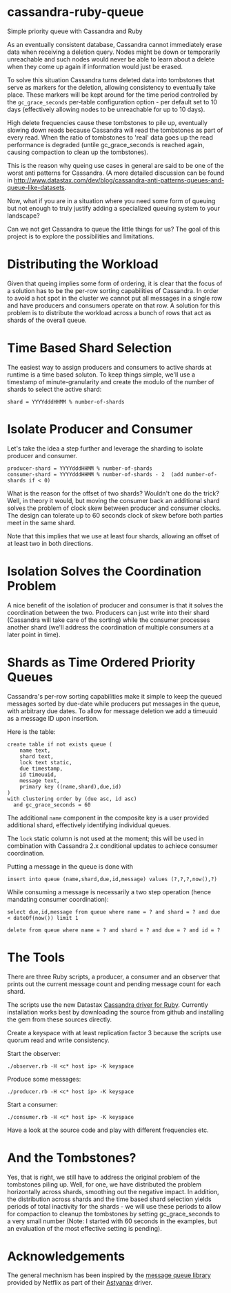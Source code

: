 cassandra-ruby-queue
====================

Simple priority queue with Cassandra and Ruby

As an eventually consistent database, Cassandra cannot immediately erase
data when receiving a deletion query. Nodes might be down or temporarily
unreachable and such nodes would never be able to learn about a delete
when they come up again if information would just be erased.

To solve this situation Cassandra turns deleted data into tombstones that
serve as markers for the deletion, allowing consistency to eventually
take place. These markers will be kept around for the time period
controlled by the `gc_grace_seconds` per-table configuration option - 
per default set to 10 days (effectively allowing nodes to be 
unreachable for up to 10 days).

High delete frequencies cause these tombstones to pile up, eventually
slowing down reads because Cassandra will read the tombstones as part
of every read. When the ratio of tombstones to 'real' data goes up the
read performance is degraded (untile gc_grace_seconds is reached again,
causing compaction to clean up the tombstones).

This is the reason why queing use cases in general are said to be one of
the worst anti patterns for Cassandra. (A more detailed discussion
can be found in http://www.datastax.com/dev/blog/cassandra-anti-patterns-queues-and-queue-like-datasets.

Now, what if you are in a situation where you need some form of queuing
but not enough to truly justify adding a specialized queuing system to your
landscape?

Can we not get Cassandra to queue the little things for us? The goal of
this project is to explore the possibilities and limitations.

# Distributing the Workload

Given that queing implies some form of ordering, it is clear that the
focus of a solution has to be the per-row sorting capabilities of
Cassandra. In order to avoid a hot spot in the cluster we cannot
put all messages in a single row and have producers and consumers
operate on that row. A solution for this problem is to distribute
the workload across a bunch of rows that act as shards of the
overall queue.

# Time Based Shard Selection

The easiest way to assign producers and consumers to active shards
at runtime is a time based soluton. To keep things simple, we'll
use a timestamp of minute-granularity and create the modulo of
the number of shards to select the active shard:

    shard = YYYYdddHHMM % number-of-shards

# Isolate Producer and Consumer

Let's take the idea a step further and leverage the sharding to
isolate producer and consumer.

    producer-shard = YYYYdddHHMM % number-of-shards
    consumer-shard = YYYYdddHHMM % number-of-shards - 2  (add number-of-shards if < 0)

What is the reason for the offset of two shards? Wouldn't one do the trick?
Well, in theory it would, but moving the consumer back an additional shard
solves the problem of clock skew between producer and consumer clocks. The
design can tolerate up to 60 seconds clock of skew before both parties meet
in the same shard.

Note that this implies that we use at least four shards, allowing an offset
of at least two in both directions.

# Isolation Solves the Coordination Problem

A nice benefit of the isolation of producer and consumer is that it solves
the coordination between the two. Producers can just write into their
shard (Cassandra will take care of the sorting) while the consumer processes
another shard (we'll address the coordination of multiple consumers
at a later point in time).

# Shards as Time Ordered Priority Queues

Cassandra's per-row sorting capabilities make it simple to keep the queued
messages sorted by due-date while producers put messages in the queue, with
arbitrary due dates. To allow for message deletion we add a timeuuid as
a message ID upon insertion.

Here is the table:

    create table if not exists queue (
        name text,
        shard text,
        lock text static,
        due timestamp,
        id timeuuid,
        message text,
        primary key ((name,shard),due,id)
    )
    with clustering order by (due asc, id asc)
      and gc_grace_seconds = 60


The additional `name` component in the composite key is a user provided
additional shard, effectively identifying individual queues.

The `lock` static column is not used at the moment; this will be used
in combination with Cassandra 2.x conditional updates to achiece
consumer coordination.

Putting a message in the queue is done with

    insert into queue (name,shard,due,id,message) values (?,?,?,now(),?)

While consuming a message is necessarily a two step operation (hence
mandating consumer coordination):

    select due,id,message from queue where name = ? and shard = ? and due < dateOf(now()) limit 1
    
    delete from queue where name = ? and shard = ? and due = ? and id = ?

# The Tools

There are three Ruby scripts, a producer, a consumer and an observer that prints
out the current message count and pending message count for each shard.

The scripts use the new Datastax
[Cassandra driver for Ruby](https://github.com/datastax/ruby-driver).
Currently installation works best by downloading the source from github and
installing the gem from these sources directly.

Create a keyspace with at least replication factor 3 because the scripts use
quorum read and write consistency.

Start the observer:

    ./observer.rb -H <c* host ip> -K keyspace

Produce some messages:

    ./producer.rb -H <c* host ip> -K keyspace

Start a consumer:

    ./consumer.rb -H <c* host ip> -K keyspace

Have a look at the source code and play with different frequencies
etc.


# And the Tombstones?

Yes, that is right, we still have to address the original problem of the
 tombstones piling up. Well, for one, we have distributed the problem
horizontally across shards, smoothing out the negative impact. In
addition, the distribution across shards and the time based shard selection
yields periods of total inactivity for the shards - we will use these
periods to allow for compaction to cleanup the tombstones by setting
gc_grace_seconds to a very small number (Note: I started with 60 seconds
in the examples, but an evaluation of the most effective setting is pending).


 
# Acknowledgements

The general mechnism has been inspired by the
[message queue library](https://github.com/Netflix/astyanax/wiki/Message-Queue)
provided by Netflix as part of their [Astyanax](https://github.com/Netflix/astyanax) driver.

